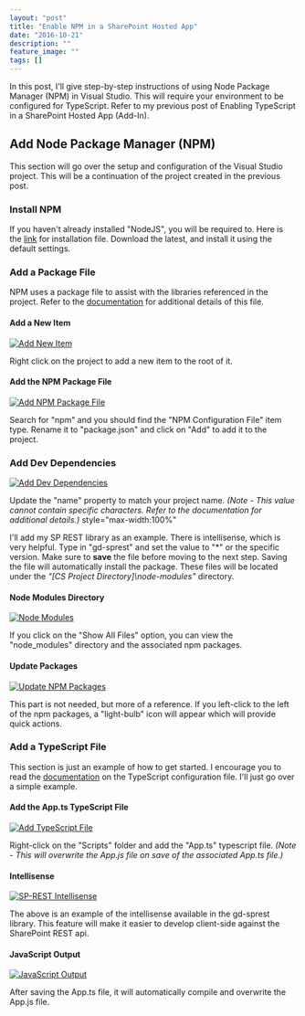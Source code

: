 ```yaml
---
layout: "post"
title: "Enable NPM in a SharePoint Hosted App"
date: "2016-10-21"
description: ""
feature_image: ""
tags: []
---
```


In this post, I'll give step-by-step instructions of using Node Package Manager (NPM) in Visual Studio. This will require your environment to be configured for TypeScript. Refer to my previous post of Enabling TypeScript in a SharePoint Hosted App (Add-In).

<!--more-->

## Add Node Package Manager (NPM)

This section will go over the setup and configuration of the Visual Studio project. This will be a continuation of the project created in the previous post.

### Install NPM

If you haven't already installed "NodeJS", you will be required to. Here is the [link](https://nodejs.org) for installation file. Download the latest, and install it using the default settings.

### Add a Package File

NPM uses a package file to assist with the libraries referenced in the project. Refer to the [documentation](https://docs.npmjs.com/files/package.json) for additional details of this file.

#### Add a New Item

[![Add New Item](http://dattabase.com/wp-content/uploads/2016/10/AddNewItem.png)](http://dattabase.com/wp-content/uploads/2016/10/AddNewItem.png)

Right click on the project to add a new item to the root of it.

#### Add the NPM Package File

[![Add NPM Package File](http://dattabase.com/wp-content/uploads/2016/10/AddPackageFile.png)](http://dattabase.com/wp-content/uploads/2016/10/AddPackageFile.png)

Search for "npm" and you should find the "NPM Configuration File" item type. Rename it to "package.json" and click on "Add" to add it to the project.

### Add Dev Dependencies

[![Add Dev Dependencies](http://dattabase.com/wp-content/uploads/2016/10/AddDevDependencies.png)](http://dattabase.com/wp-content/uploads/2016/10/AddDevDependencies.png)

Update the "name" property to match your project name. _(Note - This value cannot contain specific characters. Refer to the documentation for additional details.)_ style="max-width:100%"

I'll add my SP REST library as an example. There is intellisense, which is very helpful. Type in "gd-sprest" and set the value to "\*" or the specific version. Make sure to **save** the file before moving to the next step. Saving the file will automatically install the package. These files will be located under the _"\[CS Project Directory\]\\node-modules"_ directory.

#### Node Modules Directory

[![Node Modules](http://dattabase.com/wp-content/uploads/2016/10/NodeModules.png)](http://dattabase.com/wp-content/uploads/2016/10/NodeModules.png)

If you click on the "Show All Files" option, you can view the "node\_modules" directory and the associated npm packages.

#### Update Packages

[![Update NPM Packages](http://dattabase.com/wp-content/uploads/2016/10/UpdatePackage.png)](http://dattabase.com/wp-content/uploads/2016/10/UpdatePackage.png)

This part is not needed, but more of a reference. If you left-click to the left of the npm packages, a "light-bulb" icon will appear which will provide quick actions.

### Add a TypeScript File

This section is just an example of how to get started. I encourage you to read the [documentation](https://www.typescriptlang.org/docs/handbook/tsconfig-json.html) on the TypeScript configuration file. I'll just go over a simple example.

#### Add the App.ts TypeScript File

[![Add TypeScript File](http://dattabase.com/wp-content/uploads/2016/10/AddTypeScriptFile.png)](http://dattabase.com/wp-content/uploads/2016/10/AddTypeScriptFile.png)

Right-click on the "Scripts" folder and add the "App.ts" typescript file. _(Note - This will overwrite the App.js file on save of the associated App.ts file.)_

#### Intellisense

[![SP-REST Intellisense](http://dattabase.com/wp-content/uploads/2016/10/Intellisense.png)](http://dattabase.com/wp-content/uploads/2016/10/Intellisense.png)

The above is an example of the intellisense available in the gd-sprest library. This feature will make it easier to develop client-side against the SharePoint REST api.

#### JavaScript Output

[![JavaScript Output](http://dattabase.com/wp-content/uploads/2016/10/TStoJS.png)](http://dattabase.com/wp-content/uploads/2016/10/TStoJS.png)

After saving the App.ts file, it will automatically compile and overwrite the App.js file.
